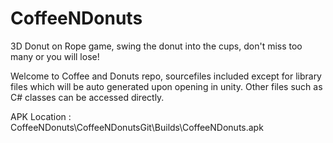 # CoffeeNDonuts
3D Donut on Rope game, swing the donut into the cups, don't miss too many or you will lose!

Welcome to Coffee and Donuts repo, sourcefiles included except for library files which will be auto generated upon opening in unity.
Other files such as C# classes can be accessed directly.

APK Location : CoffeeNDonuts\CoffeeNDonutsGit\Builds\CoffeeNDonuts.apk
